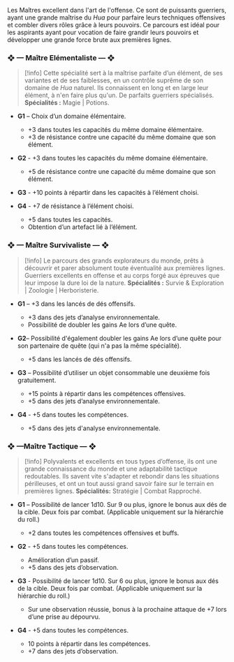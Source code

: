 Les Maîtres excellent dans l'art de l'offense. Ce sont de puissants guerriers, ayant une grande maîtrise du *Hua* pour parfaire leurs techniques offensives et combler divers rôles grâce à leurs pouvoirs. Ce parcours est idéal pour les aspirants ayant pour vocation de faire grandir leurs pouvoirs et développer une grande force brute aux premières lignes.

### **❖ — Maître Elémentaliste — ❖**

>[!info] Cette spécialité sert à la maîtrise parfaite d’un élément, de ses variantes et de ses faiblesses, en un contrôle suprême de son domaine de *Hua* naturel. Ils connaissent en long et en large leur élément, à n'en faire plus qu'un. De parfaits guerriers spécialisés.
> **Spécialités :** Magie |  Potions.

- **G1** – Choix d’un domaine élémentaire.
	- +3 dans toutes les capacités du même domaine élémentaire.
	- +3 de résistance contre une capacité du même domaine que son élément.

- **G2** - +3 dans toutes les capacités du même domaine élémentaire.
	- +5 de résistance contre une capacité du même domaine que son élément.

- **G3** - +10 points à répartir dans les capacités à l’élément choisi.

- **G4** - +7 de résistance à l’élément choisi.
	- +5 dans toutes les capacités.
	- Obtention d’un artefact lié à l’élément.

### **❖ — Maître Survivaliste — ❖**

> [!info] Le parcours des grands explorateurs du monde, prêts à découvrir et parer absolument toute éventualité aux premières lignes. Guerriers excellents en offense et au corps forgé aux épreuves que leur impose la dure loi de la nature.
> **Spécialités :** Survie & Exploration | Zoologie | Herboristerie.

- **G1** – +3 dans les lancés de dés offensifs.
	- +3 dans des jets d’analyse environnementale.
	- Possibilité de doubler les gains Ae lors d’une quête.

- **G2**– Possibilité d'également doubler les gains Ae lors d’une quête pour son partenaire de quête (qui n'a pas la même spécialité). 
	- +5 dans les lancés de dés offensifs.

- **G3** – Possibilité d’utiliser un objet consommable une deuxième fois gratuitement.
	- +15 points à répartir dans les compétences offensives.   
	- +5 dans des jets d’analyse environnementale.

- **G4** -  +5 dans toutes les compétences. 
	- +5 dans des jets d'analyse environnementale.

### **❖ —Maître Tactique — ❖**

>[!info] Polyvalents et excellents en tous types d’offense, ils ont une grande connaissance du monde et une adaptabilité tactique redoutables. Ils savent vite s'adapter et rebondir dans les situations périlleuses, et ont un tout aussi grand savoir faire sur le terrain en premières lignes.
> **Spécialités:** Stratégie | Combat Rapproché.

- **G1** – Possibilité de lancer 1d10. Sur 9 ou plus, ignore le bonus aux dés de la cible. Deux fois par combat. (Applicable uniquement sur la hiérarchie du roll.)
	- +2 dans toutes les compétences offensives et buffs.

- **G2** - +5 dans toutes les compétences.
	-  Amélioration d’un passif.
	- +5 dans des jets d’observation.

- **G3** - Possibilité de lancer 1d10. Sur 6 ou plus, ignore le bonus aux dés de la cible. Deux fois par combat. (Applicable uniquement sur la hiérarchie du roll.)
	- Sur une observation réussie, bonus à la prochaine attaque de +7 lors d’une prise au dépourvu. 

- **G4** - +5 dans toutes les compétences.
	- 10 points à répartir dans les compétences. 
	- +7 dans des jets d’observation.